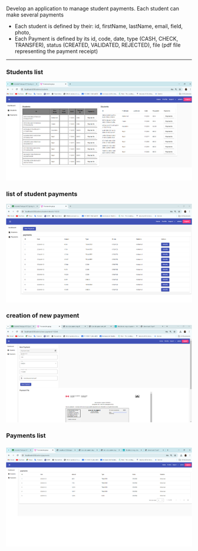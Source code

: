Develop an application to manage student payments. Each student can make several payments
- Each student is defined by their: id, firstName, lastName, email, field, photo,
- Each Payment is defined by its id, code, date, type (CASH, CHECK, TRANSFER), status (CREATED, VALIDATED, REJECTED), file (pdf file representing the payment receipt)
<hr>
<h3>Students list</h3>
<img src="Captures/img.png">
<h3>list of student payments </h3>
<img src="Captures/img_1.png">
<h3>creation of new payment </h3>
<img src="Captures/img_2.png">
<h3>Payments list<h3>
<img src="Captures/img_3.png">

